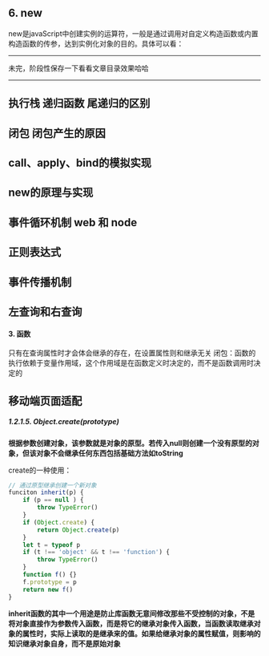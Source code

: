 ## 6. new
new是javaScript中创建实例的运算符，一般是通过调用对自定义构造函数或内置构造函数的传参，达到实例化对象的目的。具体可以看：
 

------------------------

未完，阶段性保存一下看看文章目录效果哈哈

------------------------

## 执行栈 递归函数 尾递归的区别
## 闭包 闭包产生的原因
## call、apply、bind的模拟实现
## new的原理与实现
## 事件循环机制 web 和 node
## 正则表达式
## 事件传播机制
## 左查询和右查询

#### 3. 函数
只有在查询属性时才会体会继承的存在，在设置属性则和继承无关
闭包：函数的执行依赖于变量作用域，这个作用域是在函数定义时决定的，而不是函数调用时决定的
## 移动端页面适配

##### 1.2.1.5. Object.create(prototype)
**根据参数创建对象，该参数就是对象的原型。若传入null则创建一个没有原型的对象，但该对象不会继承任何东西包括基础方法如toString**



create的一种使用：
```javaScript
// 通过原型继承创建一个新对象
funciton inherit(p) {
    if (p == null ) {
        throw TypeError()
    }
    if (Object.create) {
        return Object.create(p)
    }
    let t = typeof p
    if (t !== 'object' && t !== 'function') {
        throw TypeError()
    }
    function f() {}
    f.prototype = p
    return new f()
}
```
**inherit函数的其中一个用途是防止库函数无意间修改那些不受控制的对象，不是将对象直接作为参数传入函数，而是将它的继承对象传入函数，当函数读取继承对象的属性时，实际上读取的是继承来的值。如果给继承对象的属性赋值，则影响的知识继承对象自身，而不是原始对象**